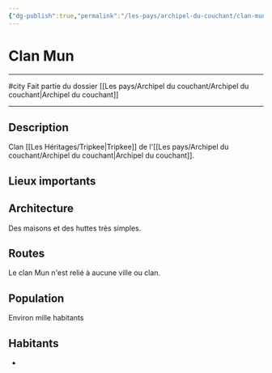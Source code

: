 ```yaml
---
{"dg-publish":true,"permalink":"/les-pays/archipel-du-couchant/clan-mun/"}
---
```


# Clan Mun
---
#city 
Fait partie du dossier [[Les pays/Archipel du couchant/Archipel du couchant\|Archipel du couchant]]

-------
## Description
Clan [[Les Héritages/Tripkee\|Tripkee]] de l'[[Les pays/Archipel du couchant/Archipel du couchant\|Archipel du couchant]].
## Lieux importants

## Architecture
Des maisons et des huttes très simples.
## Routes
Le clan Mun n'est relié à aucune ville ou clan.
## Population
Environ mille habitants
## Habitants
- 